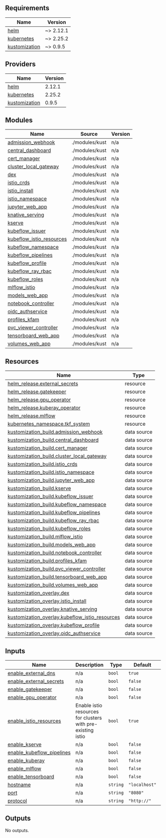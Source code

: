 ## Requirements

| Name | Version |
|------|---------|
| <a name="requirement_helm"></a> [helm](#requirement\_helm) | ~> 2.12.1 |
| <a name="requirement_kubernetes"></a> [kubernetes](#requirement\_kubernetes) | ~> 2.25.2 |
| <a name="requirement_kustomization"></a> [kustomization](#requirement\_kustomization) | ~> 0.9.5 |

## Providers

| Name | Version |
|------|---------|
| <a name="provider_helm"></a> [helm](#provider\_helm) | 2.12.1 |
| <a name="provider_kubernetes"></a> [kubernetes](#provider\_kubernetes) | 2.25.2 |
| <a name="provider_kustomization"></a> [kustomization](#provider\_kustomization) | 0.9.5 |

## Modules

| Name | Source | Version |
|------|--------|---------|
| <a name="module_admission_webhook"></a> [admission\_webhook](#module\_admission\_webhook) | ./modules/kust | n/a |
| <a name="module_central_dashboard"></a> [central\_dashboard](#module\_central\_dashboard) | ./modules/kust | n/a |
| <a name="module_cert_manager"></a> [cert\_manager](#module\_cert\_manager) | ./modules/kust | n/a |
| <a name="module_cluster_local_gateway"></a> [cluster\_local\_gateway](#module\_cluster\_local\_gateway) | ./modules/kust | n/a |
| <a name="module_dex"></a> [dex](#module\_dex) | ./modules/kust | n/a |
| <a name="module_istio_crds"></a> [istio\_crds](#module\_istio\_crds) | ./modules/kust | n/a |
| <a name="module_istio_install"></a> [istio\_install](#module\_istio\_install) | ./modules/kust | n/a |
| <a name="module_istio_namespace"></a> [istio\_namespace](#module\_istio\_namespace) | ./modules/kust | n/a |
| <a name="module_jupyter_web_app"></a> [jupyter\_web\_app](#module\_jupyter\_web\_app) | ./modules/kust | n/a |
| <a name="module_knative_serving"></a> [knative\_serving](#module\_knative\_serving) | ./modules/kust | n/a |
| <a name="module_kserve"></a> [kserve](#module\_kserve) | ./modules/kust | n/a |
| <a name="module_kubeflow_issuer"></a> [kubeflow\_issuer](#module\_kubeflow\_issuer) | ./modules/kust | n/a |
| <a name="module_kubeflow_istio_resources"></a> [kubeflow\_istio\_resources](#module\_kubeflow\_istio\_resources) | ./modules/kust | n/a |
| <a name="module_kubeflow_namespace"></a> [kubeflow\_namespace](#module\_kubeflow\_namespace) | ./modules/kust | n/a |
| <a name="module_kubeflow_pipelines"></a> [kubeflow\_pipelines](#module\_kubeflow\_pipelines) | ./modules/kust | n/a |
| <a name="module_kubeflow_profile"></a> [kubeflow\_profile](#module\_kubeflow\_profile) | ./modules/kust | n/a |
| <a name="module_kubeflow_ray_rbac"></a> [kubeflow\_ray\_rbac](#module\_kubeflow\_ray\_rbac) | ./modules/kust | n/a |
| <a name="module_kubeflow_roles"></a> [kubeflow\_roles](#module\_kubeflow\_roles) | ./modules/kust | n/a |
| <a name="module_mlflow_istio"></a> [mlflow\_istio](#module\_mlflow\_istio) | ./modules/kust | n/a |
| <a name="module_models_web_app"></a> [models\_web\_app](#module\_models\_web\_app) | ./modules/kust | n/a |
| <a name="module_notebook_controller"></a> [notebook\_controller](#module\_notebook\_controller) | ./modules/kust | n/a |
| <a name="module_oidc_authservice"></a> [oidc\_authservice](#module\_oidc\_authservice) | ./modules/kust | n/a |
| <a name="module_profiles_kfam"></a> [profiles\_kfam](#module\_profiles\_kfam) | ./modules/kust | n/a |
| <a name="module_pvc_viewer_controller"></a> [pvc\_viewer\_controller](#module\_pvc\_viewer\_controller) | ./modules/kust | n/a |
| <a name="module_tensorboard_web_app"></a> [tensorboard\_web\_app](#module\_tensorboard\_web\_app) | ./modules/kust | n/a |
| <a name="module_volumes_web_app"></a> [volumes\_web\_app](#module\_volumes\_web\_app) | ./modules/kust | n/a |

## Resources

| Name | Type |
|------|------|
| [helm_release.external_secrets](https://registry.terraform.io/providers/hashicorp/helm/latest/docs/resources/release) | resource |
| [helm_release.gatekeeper](https://registry.terraform.io/providers/hashicorp/helm/latest/docs/resources/release) | resource |
| [helm_release.gpu_operator](https://registry.terraform.io/providers/hashicorp/helm/latest/docs/resources/release) | resource |
| [helm_release.kuberay_operator](https://registry.terraform.io/providers/hashicorp/helm/latest/docs/resources/release) | resource |
| [helm_release.mlflow](https://registry.terraform.io/providers/hashicorp/helm/latest/docs/resources/release) | resource |
| [kubernetes_namespace.tkf_system](https://registry.terraform.io/providers/hashicorp/kubernetes/latest/docs/resources/namespace) | resource |
| [kustomization_build.admission_webhook](https://registry.terraform.io/providers/kbst/kustomization/latest/docs/data-sources/build) | data source |
| [kustomization_build.central_dashboard](https://registry.terraform.io/providers/kbst/kustomization/latest/docs/data-sources/build) | data source |
| [kustomization_build.cert_manager](https://registry.terraform.io/providers/kbst/kustomization/latest/docs/data-sources/build) | data source |
| [kustomization_build.cluster_local_gateway](https://registry.terraform.io/providers/kbst/kustomization/latest/docs/data-sources/build) | data source |
| [kustomization_build.istio_crds](https://registry.terraform.io/providers/kbst/kustomization/latest/docs/data-sources/build) | data source |
| [kustomization_build.istio_namespace](https://registry.terraform.io/providers/kbst/kustomization/latest/docs/data-sources/build) | data source |
| [kustomization_build.jupyter_web_app](https://registry.terraform.io/providers/kbst/kustomization/latest/docs/data-sources/build) | data source |
| [kustomization_build.kserve](https://registry.terraform.io/providers/kbst/kustomization/latest/docs/data-sources/build) | data source |
| [kustomization_build.kubeflow_issuer](https://registry.terraform.io/providers/kbst/kustomization/latest/docs/data-sources/build) | data source |
| [kustomization_build.kubeflow_namespace](https://registry.terraform.io/providers/kbst/kustomization/latest/docs/data-sources/build) | data source |
| [kustomization_build.kubeflow_pipelines](https://registry.terraform.io/providers/kbst/kustomization/latest/docs/data-sources/build) | data source |
| [kustomization_build.kubeflow_ray_rbac](https://registry.terraform.io/providers/kbst/kustomization/latest/docs/data-sources/build) | data source |
| [kustomization_build.kubeflow_roles](https://registry.terraform.io/providers/kbst/kustomization/latest/docs/data-sources/build) | data source |
| [kustomization_build.mlflow_istio](https://registry.terraform.io/providers/kbst/kustomization/latest/docs/data-sources/build) | data source |
| [kustomization_build.models_web_app](https://registry.terraform.io/providers/kbst/kustomization/latest/docs/data-sources/build) | data source |
| [kustomization_build.notebook_controller](https://registry.terraform.io/providers/kbst/kustomization/latest/docs/data-sources/build) | data source |
| [kustomization_build.profiles_kfam](https://registry.terraform.io/providers/kbst/kustomization/latest/docs/data-sources/build) | data source |
| [kustomization_build.pvc_viewer_controller](https://registry.terraform.io/providers/kbst/kustomization/latest/docs/data-sources/build) | data source |
| [kustomization_build.tensorboard_web_app](https://registry.terraform.io/providers/kbst/kustomization/latest/docs/data-sources/build) | data source |
| [kustomization_build.volumes_web_app](https://registry.terraform.io/providers/kbst/kustomization/latest/docs/data-sources/build) | data source |
| [kustomization_overlay.dex](https://registry.terraform.io/providers/kbst/kustomization/latest/docs/data-sources/overlay) | data source |
| [kustomization_overlay.istio_install](https://registry.terraform.io/providers/kbst/kustomization/latest/docs/data-sources/overlay) | data source |
| [kustomization_overlay.knative_serving](https://registry.terraform.io/providers/kbst/kustomization/latest/docs/data-sources/overlay) | data source |
| [kustomization_overlay.kubeflow_istio_resources](https://registry.terraform.io/providers/kbst/kustomization/latest/docs/data-sources/overlay) | data source |
| [kustomization_overlay.kubeflow_profile](https://registry.terraform.io/providers/kbst/kustomization/latest/docs/data-sources/overlay) | data source |
| [kustomization_overlay.oidc_authservice](https://registry.terraform.io/providers/kbst/kustomization/latest/docs/data-sources/overlay) | data source |

## Inputs

| Name | Description | Type | Default | Required |
|------|-------------|------|---------|:--------:|
| <a name="input_enable_external_dns"></a> [enable\_external\_dns](#input\_enable\_external\_dns) | n/a | `bool` | `true` | no |
| <a name="input_enable_external_secrets"></a> [enable\_external\_secrets](#input\_enable\_external\_secrets) | n/a | `bool` | `false` | no |
| <a name="input_enable_gatekeeper"></a> [enable\_gatekeeper](#input\_enable\_gatekeeper) | n/a | `bool` | `false` | no |
| <a name="input_enable_gpu_operator"></a> [enable\_gpu\_operator](#input\_enable\_gpu\_operator) | n/a | `bool` | `false` | no |
| <a name="input_enable_istio_resources"></a> [enable\_istio\_resources](#input\_enable\_istio\_resources) | Enable istio resources for clusters with pre-existing istio | `bool` | `true` | no |
| <a name="input_enable_kserve"></a> [enable\_kserve](#input\_enable\_kserve) | n/a | `bool` | `false` | no |
| <a name="input_enable_kubeflow_pipelines"></a> [enable\_kubeflow\_pipelines](#input\_enable\_kubeflow\_pipelines) | n/a | `bool` | `false` | no |
| <a name="input_enable_kuberay"></a> [enable\_kuberay](#input\_enable\_kuberay) | n/a | `bool` | `false` | no |
| <a name="input_enable_mlflow"></a> [enable\_mlflow](#input\_enable\_mlflow) | n/a | `bool` | `false` | no |
| <a name="input_enable_tensorboard"></a> [enable\_tensorboard](#input\_enable\_tensorboard) | n/a | `bool` | `false` | no |
| <a name="input_hostname"></a> [hostname](#input\_hostname) | n/a | `string` | `"localhost"` | no |
| <a name="input_port"></a> [port](#input\_port) | n/a | `string` | `"8080"` | no |
| <a name="input_protocol"></a> [protocol](#input\_protocol) | n/a | `string` | `"http://"` | no |

## Outputs

No outputs.
